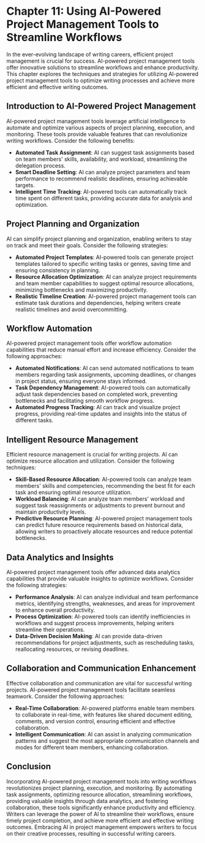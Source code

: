 Chapter 11: Using AI-Powered Project Management Tools to Streamline Workflows
=============================================================================

In the ever-evolving landscape of writing careers, efficient project management is crucial for success. AI-powered project management tools offer innovative solutions to streamline workflows and enhance productivity. This chapter explores the techniques and strategies for utilizing AI-powered project management tools to optimize writing processes and achieve more efficient and effective writing outcomes.

Introduction to AI-Powered Project Management
---------------------------------------------

AI-powered project management tools leverage artificial intelligence to automate and optimize various aspects of project planning, execution, and monitoring. These tools provide valuable features that can revolutionize writing workflows. Consider the following benefits:

* **Automated Task Assignment**: AI can suggest task assignments based on team members' skills, availability, and workload, streamlining the delegation process.
* **Smart Deadline Setting**: AI can analyze project parameters and team performance to recommend realistic deadlines, ensuring achievable targets.
* **Intelligent Time Tracking**: AI-powered tools can automatically track time spent on different tasks, providing accurate data for analysis and optimization.

Project Planning and Organization
---------------------------------

AI can simplify project planning and organization, enabling writers to stay on track and meet their goals. Consider the following strategies:

* **Automated Project Templates**: AI-powered tools can generate project templates tailored to specific writing tasks or genres, saving time and ensuring consistency in planning.
* **Resource Allocation Optimization**: AI can analyze project requirements and team member capabilities to suggest optimal resource allocations, minimizing bottlenecks and maximizing productivity.
* **Realistic Timeline Creation**: AI-powered project management tools can estimate task durations and dependencies, helping writers create realistic timelines and avoid overcommitting.

Workflow Automation
-------------------

AI-powered project management tools offer workflow automation capabilities that reduce manual effort and increase efficiency. Consider the following approaches:

* **Automated Notifications**: AI can send automated notifications to team members regarding task assignments, upcoming deadlines, or changes in project status, ensuring everyone stays informed.
* **Task Dependency Management**: AI-powered tools can automatically adjust task dependencies based on completed work, preventing bottlenecks and facilitating smooth workflow progress.
* **Automated Progress Tracking**: AI can track and visualize project progress, providing real-time updates and insights into the status of different tasks.

Intelligent Resource Management
-------------------------------

Efficient resource management is crucial for writing projects. AI can optimize resource allocation and utilization. Consider the following techniques:

* **Skill-Based Resource Allocation**: AI-powered tools can analyze team members' skills and competencies, recommending the best fit for each task and ensuring optimal resource utilization.
* **Workload Balancing**: AI can analyze team members' workload and suggest task reassignments or adjustments to prevent burnout and maintain productivity levels.
* **Predictive Resource Planning**: AI-powered project management tools can predict future resource requirements based on historical data, allowing writers to proactively allocate resources and reduce potential bottlenecks.

Data Analytics and Insights
---------------------------

AI-powered project management tools offer advanced data analytics capabilities that provide valuable insights to optimize workflows. Consider the following strategies:

* **Performance Analysis**: AI can analyze individual and team performance metrics, identifying strengths, weaknesses, and areas for improvement to enhance overall productivity.
* **Process Optimization**: AI-powered tools can identify inefficiencies in workflows and suggest process improvements, helping writers streamline their operations.
* **Data-Driven Decision Making**: AI can provide data-driven recommendations for project adjustments, such as rescheduling tasks, reallocating resources, or revising deadlines.

Collaboration and Communication Enhancement
-------------------------------------------

Effective collaboration and communication are vital for successful writing projects. AI-powered project management tools facilitate seamless teamwork. Consider the following approaches:

* **Real-Time Collaboration**: AI-powered platforms enable team members to collaborate in real-time, with features like shared document editing, comments, and version control, ensuring efficient and effective collaboration.
* **Intelligent Communication**: AI can assist in analyzing communication patterns and suggest the most appropriate communication channels and modes for different team members, enhancing collaboration.

Conclusion
----------

Incorporating AI-powered project management tools into writing workflows revolutionizes project planning, execution, and monitoring. By automating task assignments, optimizing resource allocation, streamlining workflows, providing valuable insights through data analytics, and fostering collaboration, these tools significantly enhance productivity and efficiency. Writers can leverage the power of AI to streamline their workflows, ensure timely project completion, and achieve more efficient and effective writing outcomes. Embracing AI in project management empowers writers to focus on their creative processes, resulting in successful writing careers.
